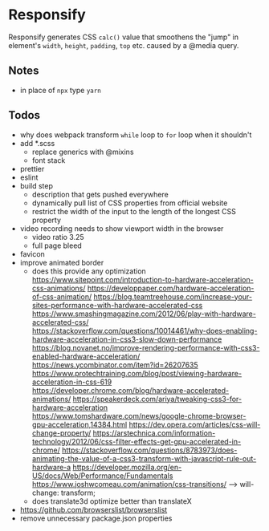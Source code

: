 # Responsify
Responsify generates CSS `calc()` value that smoothens the "jump" in element's `width`, `height`, `padding`, `top` etc. caused by a @media query.

## Notes
- in place of `npx` type `yarn`

## Todos
- why does webpack transform `while` loop to `for` loop when it shouldn't
- add *.scss
    - replace generics with @mixins
    - font stack
- prettier
- eslint
- build step
    - description that gets pushed everywhere
    - dynamically pull list of CSS properties from official website
    - restrict the width of the input to the length of the longest CSS property
- video recording needs to show viewport width in the browser
    - video ratio 3.25
    - full page bleed
- favicon
- improve animated border
    - does this provide any optimization
        https://www.sitepoint.com/introduction-to-hardware-acceleration-css-animations/
        https://developpaper.com/hardware-acceleration-of-css-animation/
        https://blog.teamtreehouse.com/increase-your-sites-performance-with-hardware-accelerated-css
        https://www.smashingmagazine.com/2012/06/play-with-hardware-accelerated-css/
        https://stackoverflow.com/questions/10014461/why-does-enabling-hardware-acceleration-in-css3-slow-down-performance
        https://blog.novanet.no/improve-rendering-performance-with-css3-enabled-hardware-acceleration/
        https://news.ycombinator.com/item?id=26207635
        https://www.protechtraining.com/blog/post/viewing-hardware-acceleration-in-css-619
        https://developer.chrome.com/blog/hardware-accelerated-animations/
        https://speakerdeck.com/ariya/tweaking-css3-for-hardware-acceleration
        https://www.tomshardware.com/news/google-chrome-browser-gpu-acceleration,14384.html
        https://dev.opera.com/articles/css-will-change-property/
        https://arstechnica.com/information-technology/2012/06/css-filter-effects-get-gpu-accelerated-in-chrome/
        https://stackoverflow.com/questions/8783973/does-animating-the-value-of-a-css3-transform-with-javascript-rule-out-hardware-a
        https://developer.mozilla.org/en-US/docs/Web/Performance/Fundamentals
        https://www.joshwcomeau.com/animation/css-transitions/ -->
        will-change: transform;
    - does translate3d optimize better than translateX
- https://github.com/browserslist/browserslist
- remove unnecessary package.json properties
